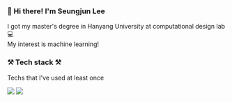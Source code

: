 ### 👋 Hi there! I'm Seungjun Lee
I got my master's degree in Hanyang University at computational design lab :computer: \
My interest is machine learning!

### :hammer_and_pick: Tech stack :hammer_and_pick:
Techs that I've used at least once

<img src="https://img.shields.io/badge/Python-3766AB?style=flat-square&logo=Python&logoColor=white"/>

<img src="https://img.shields.io/badge/MATLAB-3766AB?style=flat-square&logo=Python&logoColor=white"/>

<!--
**seungjunlee-cdl/seungjunlee-cdl** is a ✨ _special_ ✨ repository because its `README.md` (this file) appears on your GitHub profile.

Here are some ideas to get you started:

- 🔭 I’m currently working on ...
- 🌱 I’m currently learning ...
- 👯 I’m looking to collaborate on ...
- 🤔 I’m looking for help with ...
- 💬 Ask me about ...
- 📫 How to reach me: ...
- 😄 Pronouns: ...
- ⚡ Fun fact: ...
-->

